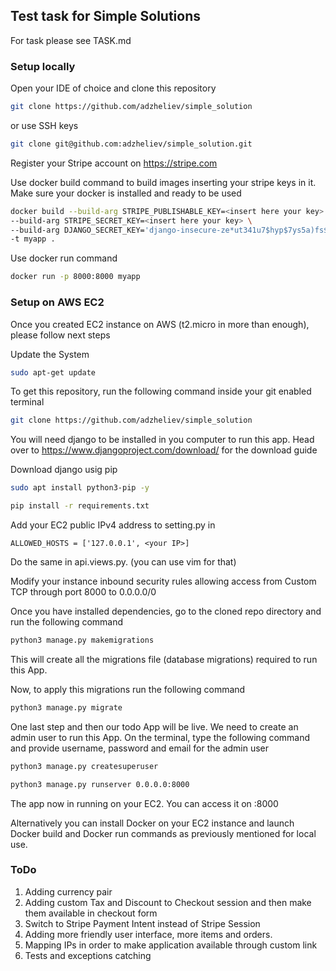 ## Test task for Simple Solutions

For task please see TASK.md

### Setup locally

Open your IDE of choice and clone this repository

```bash
git clone https://github.com/adzheliev/simple_solution
```

or use SSH keys

```bash
git clone git@github.com:adzheliev/simple_solution.git
```

Register your Stripe account on https://stripe.com

Use docker build command to build images inserting your stripe keys in it. Make sure your docker is installed and ready to be used

```bash
docker build --build-arg STRIPE_PUBLISHABLE_KEY=<insert here your key> \                                       ─╯
--build-arg STRIPE_SECRET_KEY=<insert here your key> \
--build-arg DJANGO_SECRET_KEY='django-insecure-ze*ut341u7$hyp$7ys5a)fs$x%trly%=d$-h$wv0=apc&)j^#m' \
-t myapp .

```

Use docker run command

```bash
docker run -p 8000:8000 myapp  
```

### Setup on AWS EC2

Once you created EC2 instance on AWS (t2.micro in more than enough), please follow next steps

Update the System
```bash
sudo apt-get update
```
To get this repository, run the following command inside your git enabled terminal
```bash
git clone https://github.com/adzheliev/simple_solution
```
You will need django to be installed in you computer to run this app. Head over to https://www.djangoproject.com/download/ for the download guide

Download django usig pip
```bash
sudo apt install python3-pip -y
```
```bash
pip install -r requirements.txt
```

Add your EC2 public IPv4 address to setting.py in 

```
ALLOWED_HOSTS = ['127.0.0.1', <your IP>]
```
Do the same in api.views.py. (you can use vim for that)

Modify your instance inbound security rules allowing access from Custom TCP through port 8000 to 0.0.0.0/0

Once you have installed dependencies, go to the cloned repo directory and run the following command

```bash
python3 manage.py makemigrations
```

This will create all the migrations file (database migrations) required to run this App.

Now, to apply this migrations run the following command
```bash
python3 manage.py migrate
```

One last step and then our todo App will be live. We need to create an admin user to run this App. On the terminal, type the following command and provide username, password and email for the admin user
```bash
python3 manage.py createsuperuser
```

```bash
python3 manage.py runserver 0.0.0.0:8000
```

The app now in running on your EC2. You can access it on <EC2 public IPv4>:8000

Alternatively you can install Docker on your EC2 instance and launch Docker build and Docker run
commands as previously mentioned for local use.

### ToDo

1) Adding currency pair
2) Adding custom Tax and Discount to Checkout session and then make them available in checkout form
3) Switch to Stripe Payment Intent instead of Stripe Session
4) Adding more friendly user interface, more items and orders.
5) Mapping IPs in order to make application available through custom link
6) Tests and exceptions catching
